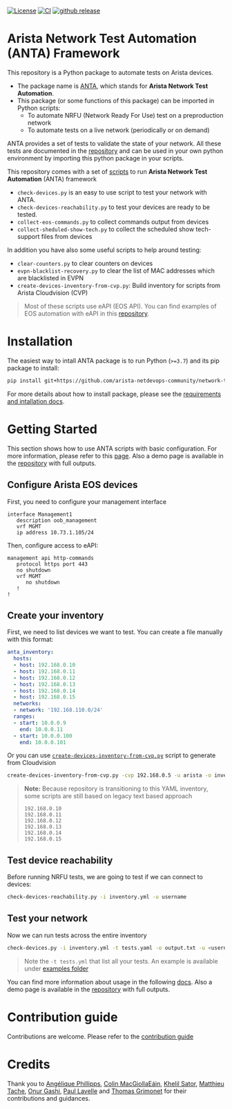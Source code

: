 [![License](https://img.shields.io/badge/license-Apache%202.0-brightgreen.svg)](https://github.com/arista-netdevops-community/network-test-automation/blob/master/LICENSE)
[![CI](https://github.com/arista-netdevops-community/network-test-automation/actions/workflows/test.yml/badge.svg)](https://github.com/arista-netdevops-community/network-test-automation/actions)
[![github release](https://img.shields.io/github/release/arista-netdevops-community/network-test-automation.svg)](https://github.com/arista-netdevops-community/network-test-automation/releases/)

# Arista Network Test Automation (ANTA) Framework

This repository is a Python package to automate tests on Arista devices.

- The package name is [ANTA](./anta), which stands for **Arista Network Test Automation**.
- This package (or some functions of this package) can be imported in Python scripts:
  - To automate NRFU (Network Ready For Use) test on a preproduction network
  - To automate tests on a live network (periodically or on demand)

ANTA provides a set of tests to validate the state of your network. All these tests are documented in the [repository](./docs/api/README.md) and can be used in your own python environment by importing this python package in your scripts.

This repository comes with a set of [scripts](./scripts) to run __Arista Network Test Automation__ (ANTA) framework

- `check-devices.py` is an easy to use script to test your network with ANTA.
- `check-devices-reachability.py` to test your devices are ready to be tested.
- `collect-eos-commands.py` to collect commands output from devices
- `collect-sheduled-show-tech.py` to collect the scheduled show tech-support files from devices

In addition you have also some useful scripts to help around testing:

- `clear-counters.py` to clear counters on devices
- `evpn-blacklist-recovery.py` to clear the list of MAC addresses which are blacklisted in EVPN
- `create-devices-inventory-from-cvp.py`: Build inventory for scripts from Arista Cloudvision (CVP)

> Most of these scripts use eAPI (EOS API). You can find examples of EOS automation with eAPI in this [repository](https://github.com/arista-netdevops-community/arista_eos_automation_with_eAPI).

# Installation

The easiest way to intall ANTA package is to run Python (`>=3.7`) and its pip package to install:

```bash
pip install git+https://github.com/arista-netdevops-community/network-test-automation.git
```

For more details about how to install package, please see the [requirements and intallation docs](docs/requirements-and-installation.md).

# Getting Started

This section shows how to use ANTA scripts with basic configuration. For more information, please refer to this [page](./docs/usage.md). Also a demo page is available in the [repository](./docs/demo.md) with full outputs.

## Configure Arista EOS devices

First, you need to configure your management interface

```eos
interface Management1
   description oob_management
   vrf MGMT
   ip address 10.73.1.105/24
```

Then, configure access to eAPI:

```eos
management api http-commands
   protocol https port 443
   no shutdown
   vrf MGMT
      no shutdown
   !
!
```

## Create your inventory

First, we need to list devices we want to test. You can create a file manually with this format:

```yaml
anta_inventory:
  hosts:
  - host: 192.168.0.10
  - host: 192.168.0.11
  - host: 192.168.0.12
  - host: 192.168.0.13
  - host: 192.168.0.14
  - host: 192.168.0.15
  networks:
  - network: '192.168.110.0/24'
  ranges:
  - start: 10.0.0.9
    end: 10.0.0.11
  - start: 10.0.0.100
    end: 10.0.0.101
```

Or you can use [`create-devices-inventory-from-cvp.py`](scripts/create-devices-inventory-from-cvp.py) script to generate from Cloudvision

```bash
create-devices-inventory-from-cvp.py -cvp 192.168.0.5 -u arista -o inventory -c Spine
```

> __Note:__ Because repository is transitioning to this YAML inventory, some scripts are still based on legacy text based approach
>
> ```text
> 192.168.0.10
> 192.168.0.11
> 192.168.0.12
> 192.168.0.13
> 192.168.0.14
> 192.168.0.15
> ```

## Test device reachability

Before running NRFU tests, we are going to test if we can connect to devices:

```bash
check-devices-reachability.py -i inventory.yml -u username
```

## Test your network

Now we can run tests across the entire inventory

```bash
check-devices.py -i inventory.yml -t tests.yaml -o output.txt -u <username>
```

> Note the `-t tests.yml` that list all your tests. An example is available under [examples folder](./examples/tests.yaml)

You can find more information about usage in the following [docs](./docs/usage.md). Also a demo page is available in the [repository](./docs/demo.md) with full outputs.

# Contribution guide

Contributions are welcome. Please refer to the [contribution guide](CONTRIBUTING.md)

# Credits

Thank you to [Angélique Phillipps](https://github.com/aphillipps), [Colin MacGiollaEáin](https://github.com/colinmacgiolla), [Khelil Sator](https://github.com/ksator), [Matthieu Tache](https://github.com/mtache), [Onur Gashi](https://github.com/onurgashi), [Paul Lavelle](https://github.com/paullavelle) and [Thomas Grimonet](https://github.com/titom73) for their contributions and guidances.
